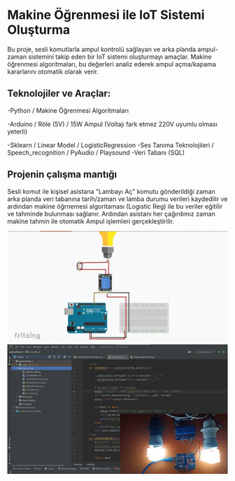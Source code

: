 # Makine Öğrenmesi ile IoT Sistemi Oluşturma

Bu proje, sesli komutlarla ampul kontrolü sağlayan ve arka planda ampul-zaman sistemini takip eden bir IoT sistemi oluşturmayı amaçlar. Makine öğrenmesi algoritmaları, bu değerleri analiz ederek ampul açma/kapama kararlarını otomatik olarak verir.

## Teknolojiler ve Araçlar:
-Python / Makine Öğrenmesi Algoritmaları 

-Arduino / Röle (5V) / 15W Ampul (Voltajı fark etmez 220V uyumlu olması yeterli)

-Sklearn / Linear Model / LogisticRegression
-Ses Tanıma Teknolojileri / Speech_recognition / PyAudio / Playsound
-Veri Tabanı (SQL)

## Projenin çalışma mantığı
 Sesli komut ile kişisel asistana "Lambayı Aç" komutu gönderildiği zaman arka planda veri tabanına tarih/zaman ve lamba durumu verileri kaydedilir ve ardından makine öğrnemesi algoritaması (Logistic Reg) ile bu veriler eğitilir ve tahminde bulunması sağlanır. Ardından asistanı her çağırdımız zaman makine tahmin ile otomatik Ampul işlemleri gerçekleştirilir.


<div align="center">
  <img  src="https://github.com/TKN-YZM/LightML/blob/main/pictrs/c.jpg" alt="Proje Çizim">
  <img  src="https://github.com/TKN-YZM/LightML/blob/main/pictrs/a.jpg" alt="Uygulama">
</div>
